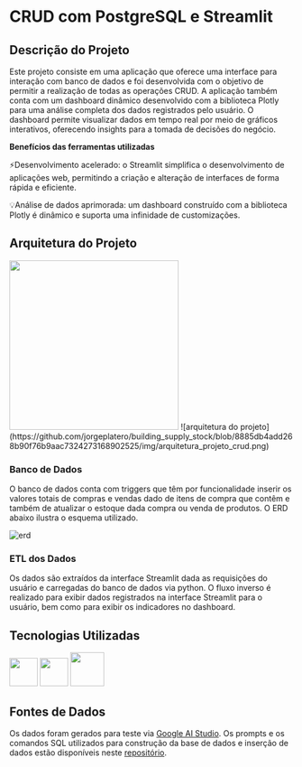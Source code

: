 # CRUD com PostgreSQL e Streamlit

## Descrição do Projeto

Este projeto consiste em uma aplicação que oferece uma interface para interação com banco de dados e foi desenvolvida com o objetivo de permitir a realização de todas as operações CRUD. A aplicação também conta com um dashboard dinâmico desenvolvido com a biblioteca Plotly para uma análise completa dos dados registrados pelo usuário. O dashboard permite visualizar dados em tempo real por meio de gráficos interativos, oferecendo insights para a tomada de decisões do negócio.

**Benefícios das ferramentas utilizadas**

⚡Desenvolvimento acelerado: o Streamlit simplifica o desenvolvimento de aplicações web, permitindo a criação e alteração de interfaces de forma rápida e eficiente.

💡Análise de dados aprimorada: um dashboard construído com a biblioteca Plotly é dinâmico e suporta uma infinidade de customizações.

## Arquitetura do Projeto

<img src='https://github.com/jorgeplatero/building_supply_stock/blob/8885db4add268b90f76b9aac7324273168902525/img/arquitetura_projeto_crud.png' width='300'/>
![arquitetura do projeto](https://github.com/jorgeplatero/building_supply_stock/blob/8885db4add268b90f76b9aac7324273168902525/img/arquitetura_projeto_crud.png)

### Banco de Dados

O banco de dados conta com triggers que têm por funcionalidade inserir os valores totais de compras e vendas dado de itens de compra que contêm e também de atualizar o estoque dada compra ou venda de produtos. O ERD abaixo ilustra o esquema utilizado.

![erd](https://github.com/jorgeplatero/building_supply_stock/blob/8885db4add268b90f76b9aac7324273168902525/img/erd_tijolada.png)

### ETL dos Dados

Os dados são extraídos da interface Streamlit dada as requisições do usuário e carregadas do banco de dados via python. O fluxo inverso é realizado para exibir dados registrados na interface Streamlit para o usuário, bem como para exibir os indicadores no dashboard.

## Tecnologias Utilizadas

<img src='https://cdn.jsdelivr.net/gh/devicons/devicon@latest/icons/python/python-original-wordmark.svg' width='50' height='50'/> 
<img src='https://cdn.jsdelivr.net/gh/devicons/devicon@latest/icons/postgresql/postgresql-plain-wordmark.svg' width='50' height='50'/> 
<img src="https://cdn.jsdelivr.net/gh/devicons/devicon@latest/icons/streamlit/streamlit-original-wordmark.svg" width="60" height="60"/> 

## Fontes de Dados

Os dados foram gerados para teste via [Google AI Studio](https://aistudio.google.com/app/prompts/new_chat?pli=1). Os prompts e os comandos SQL utilizados para construção da base de dados e inserção de dados estão disponíveis neste [repositório](https://github.com/jorgeplatero/building_supply_stock/tree/cff6147441cef4ab3b8044f47283de4e42f504aa/services).
